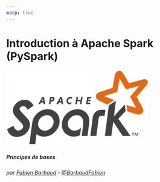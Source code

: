 ```yaml
---
marp: true
---
```


<!-- page_number: true -->
<!-- footer: Introduction à Apache Spark (PySpark) -->

Introduction à Apache Spark (PySpark)
===

![](images/spark-logo-trademark.png)

##### Principes de bases

###### par [Fabien Barbaud](fabien.barbaud@timeonegroup.com) - [@BarbaudFabien](https://twitter.com/BarbaudFabien)